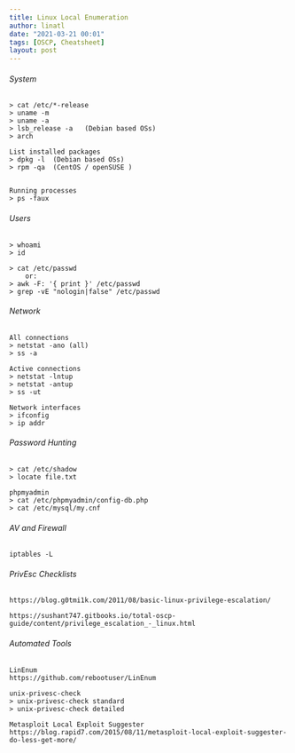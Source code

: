```yaml
---
title: Linux Local Enumeration
author: linatl
date: "2021-03-21 00:01"
tags: [OSCP, Cheatsheet]
layout: post
---
```


###### System

```
> cat /etc/*-release
> uname -m
> uname -a
> lsb_release -a   (Debian based OSs)
> arch

List installed packages
> dpkg -l  (Debian based OSs)
> rpm -qa  (CentOS / openSUSE )


Running processes
> ps -faux
```

###### Users
```
> whoami
> id

> cat /etc/passwd
    or:
> awk -F: '{ print }' /etc/passwd
> grep -vE "nologin|false" /etc/passwd
```

###### Network
```
All connections
> netstat -ano (all)
> ss -a

Active connections
> netstat -lntup
> netstat -antup
> ss -ut

Network interfaces
> ifconfig
> ip addr
```

###### Password Hunting
```
> cat /etc/shadow
> locate file.txt

phpmyadmin
> cat /etc/phpmyadmin/config-db.php
> cat /etc/mysql/my.cnf
```

###### AV and Firewall
```
iptables -L
```

###### PrivEsc Checklists
```
https://blog.g0tmi1k.com/2011/08/basic-linux-privilege-escalation/

https://sushant747.gitbooks.io/total-oscp-guide/content/privilege_escalation_-_linux.html
```

###### Automated Tools
```
LinEnum
https://github.com/rebootuser/LinEnum

unix-privesc-check
> unix-privesc-check standard
> unix-privesc-check detailed

Metasploit Local Exploit Suggester
https://blog.rapid7.com/2015/08/11/metasploit-local-exploit-suggester-do-less-get-more/
```
